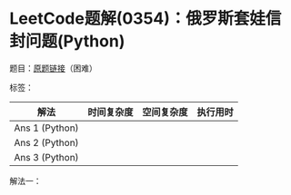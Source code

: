 # LeetCode题解(0354)：俄罗斯套娃信封问题(Python)

题目：[原题链接](https://leetcode-cn.com/problems/russian-doll-envelopes/)（困难）

标签：

| 解法           | 时间复杂度 | 空间复杂度 | 执行用时 |
| -------------- | ---------- | ---------- | -------- |
| Ans 1 (Python) |            |            |          |
| Ans 2 (Python) |            |            |          |
| Ans 3 (Python) |            |            |          |

解法一：

